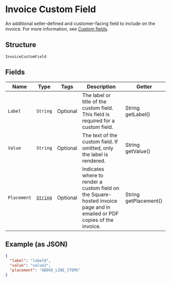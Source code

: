 
# Invoice Custom Field

An additional seller-defined and customer-facing field to include on the invoice. For more information,
see [Custom fields](https://developer.squareup.com/docs/invoices-api/overview#custom-fields).

## Structure

`InvoiceCustomField`

## Fields

| Name | Type | Tags | Description | Getter |
|  --- | --- | --- | --- | --- |
| `Label` | `String` | Optional | The label or title of the custom field. This field is required for a custom field. | String getLabel() |
| `Value` | `String` | Optional | The text of the custom field. If omitted, only the label is rendered. | String getValue() |
| `Placement` | [`String`](/doc/models/invoice-custom-field-placement.md) | Optional | Indicates where to render a custom field on the Square-hosted invoice page and in emailed or PDF<br>copies of the invoice. | String getPlacement() |

## Example (as JSON)

```json
{
  "label": "label0",
  "value": "value2",
  "placement": "ABOVE_LINE_ITEMS"
}
```

